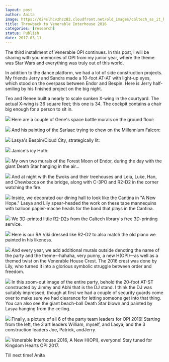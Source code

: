 ```yaml
---
layout: post
author: Anita
image: https://d24slhcvzhzz82.cloudfront.net/old_images/caltech_as_it_happens/6a0105349b8251970b01b7c8da50a4970b.jpg
title: Throwback to Venerable Interhouse 2016
categories: [research]
status: Publish
date: 2017-03-11
---
```


The third installment of Venerable OPI continues. In this post, I will be sharing with you memories of OPI from my junior year, where the theme was Star Wars and everything was truly out of this world.

In addition to the dance platform, we had a lot of side construction projects. My friends Jerry and Sandra made a 10-foot AT-AT with light-up eyes, which stood on the overpass between Endor and Bespin. Here is Jerry half-smiling by his finished project on the big night.

Teo and Renee built a nearly to scale sunken X-wing in the courtyard. The actual X-wing is 36 square feet; this one is 34. The cockpit contains a chair big enough for a person to sit in.


![](https://d24slhcvzhzz82.cloudfront.net/old_images/caltech_as_it_happens/6a0105349b8251970b01b7c8da52e3970b.jpg)
Here are a couple of Gene's space battle murals on the ground floor:


![](https://d24slhcvzhzz82.cloudfront.net/old_images/6a019b0005f8ce970d01b8d2649eae970c-pi.jpg)
And his painting of the Sarlaac trying to chew on the Millennium Falcon:


![](https://d24slhcvzhzz82.cloudfront.net/old_images/6a019b0005f8ce970d01b8d2649ec2970c-pi.jpg)
Lasya's Bespin/Cloud City, strategically lit:


![](https://d24slhcvzhzz82.cloudfront.net/old_images/caltech_as_it_happens/6a0105349b8251970b01bb097d67b8970d.jpg)
Janice's icy Hoth:


![](https://d24slhcvzhzz82.cloudfront.net/old_images/caltech_as_it_happens/6a0105349b8251970b01b8d2649ee2970c.jpg)
My own two murals of the Forest Moon of Endor, during the day with the giant Death Star hanging in the air...


![](https://d24slhcvzhzz82.cloudfront.net/old_images/caltech_as_it_happens/6a0105349b8251970b01b7c8da5211970b.jpg)
And at night with the Ewoks and their treehouses and Leia, Luke, Han, and Chewbacca on the bridge, along with C-3PO and R2-D2 in the corner watching the fire.


![](https://d24slhcvzhzz82.cloudfront.net/old_images/caltech_as_it_happens/6a0105349b8251970b01b8d2649ef6970c.jpg)
Inside, we decorated our dining hall to look like the Cantina in "A New Hope." Lasya and Lily spear-headed the work on these tape mannequins with balloon papier-mache heads for the band that plays in the Cantina.


![](https://d24slhcvzhzz82.cloudfront.net/old_images/caltech_as_it_happens/6a0105349b8251970b01bb097d67fb970d.jpg)
We 3D-printed little R2-D2s from the Caltech library's free 3D-printing service.


![](https://d24slhcvzhzz82.cloudfront.net/old_images/caltech_as_it_happens/6a0105349b8251970b01b8d2649f32970c.jpg)
Here is our RA Viki dressed like R2-D2 to also match the old piano we painted in his likeness.


![](https://d24slhcvzhzz82.cloudfront.net/old_images/caltech_as_it_happens/6a0105349b8251970b01b8d2649f39970c.jpg)
And every year, we add additional murals outside denoting the name of the party and the theme--hahaha, very punny, a new H(OPI)--as well as a themed twist on the Venerable House Crest. The 2016 crest was done by Lily, who turned it into a glorious symbolic struggle between order and freedom.


![](https://d24slhcvzhzz82.cloudfront.net/old_images/caltech_as_it_happens/6a0105349b8251970b01b7c8da529a970b.jpg)
In this zoom-out image of the entire party, behold the 20-foot AT-ST constructed by Jimmy and Abhi that is the DJ stand. I think the DJ was suitably impressed, though at first we had a couple of security guards come over to make sure we had clearance for letting someone get into that thing. You can also see the giant beach-ball Death Star blown and painted by Lasya hanging from the ceiling.


![](https://d24slhcvzhzz82.cloudfront.net/old_images/caltech_as_it_happens/6a0105349b8251970b01b7c8da52b0970b.jpg)
Finally, a picture of all 6 of the party team leaders for OPI 2016! Starting from the left, the 3 art leaders William, myself, and Lasya, and the 3 construction leaders Joe, Patrick, andJerry.


![](https://d24slhcvzhzz82.cloudfront.net/old_images/caltech_as_it_happens/6a0105349b8251970b01b8d2649f6f970c.jpg)
Venerable Interhouse 2016, A New H(OPI), everyone! Stay tuned for Kingdom Hearts OPI 2017.

Till next time!
Anita
